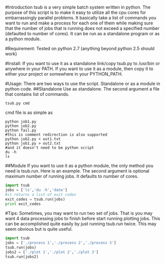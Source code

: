 #Introduction
tsub is a very simple batch system written in python. The purpose of this script is to make it easy to utilize all the cpu cores for embarrassingly parallel problems. It basically take a list of commands you want to run and make a process for each one of them while making sure that the number of jobs that is running does not exceed a specified number (defaulted to number of cores). It can be run as a standalone program or as a python module.

#Requirement:
Tested on python 2.7 (anything beyond python 2.5 should work)

#Install:
If you want to use it as a standalone link/copy tsub.py to /usr/bin or anywhere in your PATH.
If you want to use it as a module, then copy it to either your project or somewhere in your PYTHON_PATH.

#Usage:
There are two ways to use the script. Standalone or as a module in python code.
##Standalone
Use as standalone. The second argument a file that contains list of commands. 

    tsub.py cmd

cmd file is as simple as

    python job1.py
    python job2.py
    python fail.py
    #this is comment redirection is also supported
    python job2.py > out1.txt
    python job1.py > out2.txt
    #and it doesn't need to be python script
    du -h
    ls

##Module
If you want to use it as a python module, the only method you need is tsub.run. Here is an example. The second argument is optional maximum number of running jobs. It defaults to number of cores.

```python
import tsub
jobs = ['ls','du -h','date']
#it returns a list of exit codes
exit_codes = tsub.run(jobs)
print exit_codes
```

#Tips:
Sometimes, you may want to run two set of jobs. That is you may want 4 data processing jobs to finish before start running plotting jobs. This can be accomplished quite easily by just running tsub.run twice. This may seem obvious but is quite useful.

```python
import tsub
jobs = ['./process 1','./process 2','./process 3']
tsub.run(jobs)
jobs2 = ['./plot 1','./plot 2','./plot 3']
tsub.run(jobs2)
```
